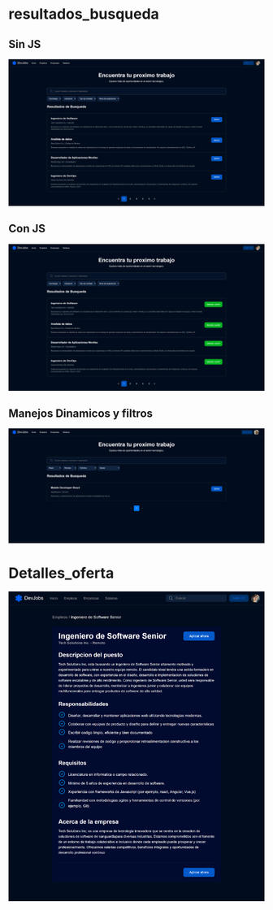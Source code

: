 # resultados_busqueda 

## Sin JS
![Vista Previa](./resultados_busqueda/img/resultados_busqueda.png)

## Con JS
![Vista Previa](./resultados_busqueda/img/resultados_busqueda_JS.png)

## Manejos Dinamicos y filtros
![Vista Previa](./resultados_busqueda/img/manejo-de-filtros.png)

# Detalles_oferta

![Vista Previa](./oferta_detalles/127.0.0.1_5500_Clase3_oferta_detalles_index.html.png)


